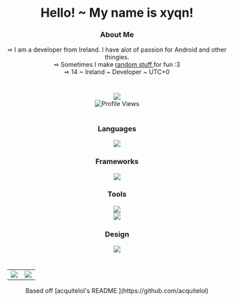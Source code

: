 <h1
    align="center">
    Hello! ~ My name is xyqn!
</h1>

<h3
    align="center"
    style="font-weight: bold">
    About Me
</h3>

<div
    align="center">
    ➺ I am a developer from Ireland. I have alot of passion for Android and other thingies.
    <br>
    ➺ Sometimes I make
        <a
            href="https://github.com/n1d3v?tab=repositories">
            random stuff
        </a>
    for fun :3
    <br>
    ➺ 14 ~ Ireland ~ Developer ~ UTC+0
</div>

#

<div
    align="center">
        <a
            href="https://discord.com/users/581573474296791211">
            <img
                src="https://lanyard.cnrad.dev/api/581573474296791211?borderRadius=10px&animated=:true&bg=282A3682&idleMessage=acquite+is+not+doing+anything+right+now+:c" />
        </a>
        <br>
        <img
            src="https://komarev.com/ghpvc/?username=acquitelol&style=for-the-badge&color=DD6487" alt="Profile Views" />
</div>

#

<h3
    align="center"
    style="font-weight: bold">
    Languages
</h3>
<div
    align="center"
    style="margin-top: 10px">
    <img
        src="https://skillicons.dev/icons?i=cs,py,html,css&theme=dark" />
</div>

<h3
    align="center"
    style="font-weight: bold">
    Frameworks
</h3>
<div
    align="center">
    <img
        src="https://skillicons.dev/icons?i=electron&theme=dark" />
</div>

<h3
    align="center"
    style="font-weight: bold">
    Tools
</h3>
<div
    align="center">
    <img
        src="https://skillicons.dev/icons?i=vscode,bash,git,github,githubactions,stackoverflow&theme=dark" />
    <br>
    <img
        src="https://skillicons.dev/icons?i=codepen,dotnet,discord&theme=dark" />
</div>

<h3
    align="center"
    style="font-weight: bold">
    Design
</h3>
<div
    align="center">
    <img
        src="https://skillicons.dev/icons?i=xd,figma&theme=dark" />
</div>

#

<table
    align="center">
    <tr
        align="center">
        <td
            align="center"
            style="padding=0;width=50%;">
            <img
                src="https://github-readme-stats.vercel.app/api/?username=n1d3v&show_icons=true&hide_border=true&hide_title=true&count_private=true&theme=dracula" />
        </td>
        <td
            align="center"
            style="padding=0;width=50%;">
            <img
                src="https://github-readme-stats.quantumlytangled.vercel.app/api/top-langs/?username=n1d3v&layout=compact&show_icons=true&hide_border=true&count_private=true&theme=dracula" />
        </td>
    </tr>
</table>
<p align="center">Based off [acquitelol's README.](https://github.com/acquitelol)</p>
